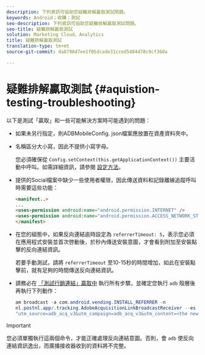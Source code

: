 ```yaml
---
description: 下列資訊可協助您疑難排解贏取測試問題。
keywords: Android；收購；測試
seo-description: 下列資訊可協助您疑難排解贏取測試問題。
seo-title: 疑難排解贏取測試
solution: Marketing Cloud、Analytics
title: 疑難排解贏取測試
translation-type: tm+mt
source-git-commit: da8798d7ee1f05dcade31cced5404d78c9cf360a

---
```



# 疑難排解贏取測試 {#aquistion-testing-troubleshooting}

以下是測試「贏取」和一些可能解決方案時可能遇到的問題：

* 如果未另行指定，則ADBMobileConfig. json檔案應放置在資產資料夾中。

* 名稱區分大小寫，因此不提供小寫字母。

   您必須確保從 `Config.setContext(this.getApplicationContext())` 主要活動中呼叫。如需詳細資訊，請參閱 [設定方法](https://docs.adobe.com/content/help/en/mobile-services/android/configuration-android/methods.html)。

* 提供的Social檔案中缺少一些使用者權限，因此傳送資料和記錄離線追蹤呼叫時需要這些功能：

   ```html
   <manifest..>
   ... 
   <uses-permission android:name="android.permission.INTERNET" />
   <uses-permission android:name="android.permission.ACCESS_NETWORK_STATE" />
   </manifest>
   ```

* 在您的組態中，如果反向連結逾時設定為 `referrerTimeout: 5`，表示您必須在應用程式安裝並首次啓動後，於秒內傳送安裝意圖，才會看到附加至安裝點擊的反向連結資訊。

   若要手動測試，請將 `referrerTimeout` 至10-15秒的時間增加，如此在安裝點擊前，就有足夠的時間傳送反向連結資訊。

* 請務必在 [「測試行銷連結」贏取中](https://docs.adobe.com/content/help/en/mobile-services/android/acquisition-android/t-testing-marketing-link-acquisition.html) 執行所有步驟，並確定您執行 `adb` 殼層後再執行下列動作：

   ```java
   am broadcast -a com.android.vending.INSTALL_REFERRER -n 
   nl.postnl.app/.tracking.AdobeAcquisitionLinkBroadcastReceiver --es "referrer"
   "utm_source=adb_acq_v3&utm_campaign=adb_acq_v3&utm_content=<the newly generated id at step #7>"
   ```

>[!IMPORTANT]
>
>您必須單獨執行這兩個命令，才能正確處理反向連結意圖。否則，會 `adb` 使反向連結資訊逸出，而廣播接收器收到的資料將不完整。

